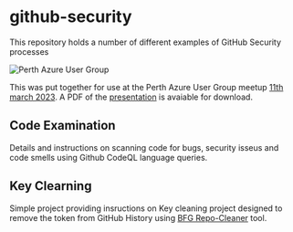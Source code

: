 # github-security

This repository holds a number of different examples of GitHub Security processes

<img src="https://secure.meetupstatic.com/photos/event/d/c/f/c/clean_510776572.jpeg"
     alt="Perth Azure User Group" />

This was put together for use at the Perth Azure User Group meetup [11th march 2023](https://www.meetup.com/en-AU/perthazug/).  A PDF of the [presentation](https://github.com/rgreene-public-repos/github-security/raw/main/Presentation/Azure%20User%20Group%20-%20CodeQL%2013Mar2023.pdf) is avaiable for download. 

## Code Examination
Details and instructions on scanning code for bugs, security isseus and code smells using Github CodeQL language queries.

## Key Clearning
Simple project providing insructions on Key cleaning project designed to remove the token from GitHub History using [BFG Repo-Cleaner](https://rtyley.github.io/bfg-repo-cleaner/) tool.
